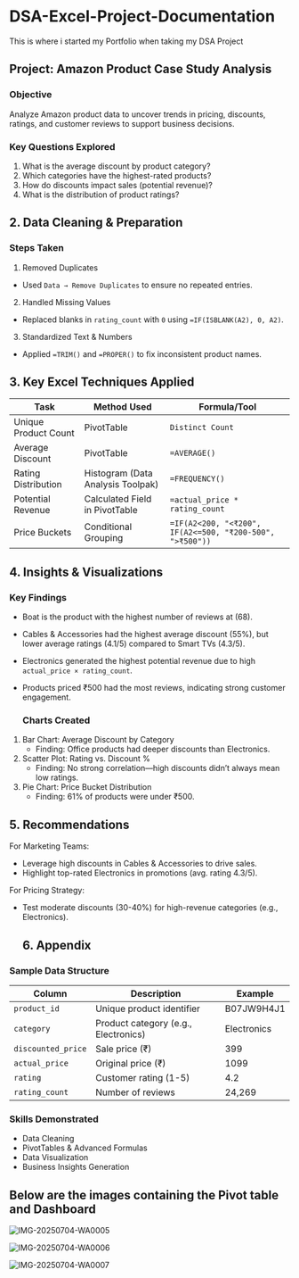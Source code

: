 # DSA-Excel-Project-Documentation

This is where i started my Portfolio when taking my DSA Project

## Project: Amazon Product Case Study Analysis

### Objective 
Analyze Amazon product data to uncover trends in pricing, discounts, ratings, and customer reviews to support business decisions.

### Key Questions Explored  
1. What is the average discount by product category?  
2. Which categories have the highest-rated products?  
3. How do discounts impact sales (potential revenue)?  
4. What is the distribution of product ratings?


## 2. Data Cleaning & Preparation  
### Steps Taken  
 1. Removed Duplicates
- Used `Data → Remove Duplicates` to ensure no repeated entries.  
2. Handled Missing Values 
- Replaced blanks in `rating_count` with `0` using `=IF(ISBLANK(A2), 0, A2)`.  
3. Standardized Text & Numbers  
- Applied `=TRIM()` and `=PROPER()` to fix inconsistent product names.


## 3. Key Excel Techniques Applied 
| Task                    | Method Used                              | Formula/Tool |
|---------------------|--------------------------------------|------------------|
| Unique Product Count    | PivotTable                               | `Distinct Count` |
| Average Discount        | PivotTable                               | `=AVERAGE()`     |
| Rating Distribution     | Histogram (Data Analysis Toolpak)        | `=FREQUENCY()`   |
| Potential Revenue       | Calculated Field in PivotTable           | `=actual_price * rating_count` |
| Price Buckets           | Conditional Grouping                     | `=IF(A2<200, "<₹200", IF(A2<=500, "₹200-500", ">₹500"))` |


## 4. Insights & Visualizations  
### Key Findings  
- Boat is the product with the highest number of reviews at (68).
- Cables & Accessories had the highest average discount (55%), but lower average ratings (4.1/5) compared to Smart TVs (4.3/5).  
- Electronics generated the highest potential revenue due to high `actual_price × rating_count`.  
- Products priced ₹500 had the most reviews, indicating strong customer engagement.


  ### Charts Created  
1. Bar Chart: Average Discount by Category  
   - Finding: Office products had deeper discounts than Electronics.  
2. Scatter Plot: Rating vs. Discount %  
   - Finding: No strong correlation—high discounts didn’t always mean low ratings.  
3. Pie Chart: Price Bucket Distribution  
   - Finding: 61% of products were under ₹500. 


## 5. Recommendations 
For Marketing Teams:  
- Leverage high discounts in Cables & Accessories to drive sales.  
- Highlight top-rated Electronics in promotions (avg. rating 4.3/5).  

For Pricing Strategy:  
- Test moderate discounts (30-40%) for high-revenue categories (e.g., Electronics).


  ## 6. Appendix  
### Sample Data Structure 
| Column             | Description                          | Example          |
|---------------------|--------------------------------------|------------------|
| `product_id`        | Unique product identifier            | B07JW9H4J1       |
| `category`          | Product category (e.g., Electronics)      | Electronics           |
| `discounted_price`  | Sale price (₹)                       | 399              |
| `actual_price`      | Original price (₹)                   | 1099             |
| `rating`            | Customer rating (1-5)                | 4.2              |
| `rating_count`      | Number of reviews                    | 24,269           |


### Skills Demonstrated 
- Data Cleaning  
- PivotTables & Advanced Formulas  
- Data Visualization   
- Business Insights Generation 

## Below are the images containing the Pivot table and Dashboard 
![IMG-20250704-WA0005](https://github.com/user-attachments/assets/9a721b0e-3bce-4dc6-8d7e-eec5428c0937)

![IMG-20250704-WA0006](https://github.com/user-attachments/assets/6bb16c38-1c1f-4a9c-9aaa-f8d66979baf6)

![IMG-20250704-WA0007](https://github.com/user-attachments/assets/41759e85-75ae-4e38-9129-75f2610d4339)

